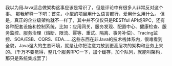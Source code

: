 我以为用Java适合做架构这事应该是常识了，但是评论中有很多人非常反对这个事。
那我解释一下吧：首先，小型的项目用什么语言都行，爱用什么用什么。
但是，真正的企业级架构就不一样了，其中并不仅仅只是RESTful API或RPC，还有各种配套设施和控制系统，比如：应用网关，服务发现、配置中心、健康检查、服务监控、服务治理（熔断、限流、幂等、重试、隔离、事务补偿）、Tracing监控、SOA/ESB、CQRS、EDA……这些东西在非Java的技术栈体系内，很难看到全貌，Java强大的生态环境，就是让你把注意力放到更高层次的架构和业务上来的。（千万不要觉得，整几个服务RPC一下，加个缓存，加个队列，就能叫架构，那只是系统集成罢了）